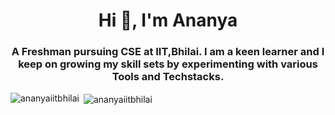 <h1 align="center">Hi 👋, I'm Ananya</h1>
<h3 align="center">A Freshman pursuing CSE at IIT,Bhilai. I am a keen learner and I keep on growing my skill sets by experimenting with various Tools and Techstacks.</h3>







<p><img align="left" src="https://github-readme-stats.vercel.app/api/top-langs?username=ananyaiitbhilai&show_icons=true&locale=en&layout=compact" alt="ananyaiitbhilai" /></p>

<p>&nbsp;<img align="center" src="https://github-readme-stats.vercel.app/api?username=ananyaiitbhilai&show_icons=true&locale=en" alt="ananyaiitbhilai" /></p>
